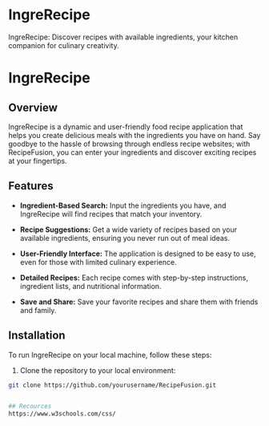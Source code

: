# IngreRecipe
IngreRecipe: Discover recipes with available ingredients, your kitchen companion for culinary creativity.

# IngreRecipe

## Overview

IngreRecipe is a dynamic and user-friendly food recipe application that helps you create delicious meals with the ingredients you have on hand. Say goodbye to the hassle of browsing through endless recipe websites; with RecipeFusion, you can enter your ingredients and discover exciting recipes at your fingertips.

## Features

- **Ingredient-Based Search:** Input the ingredients you have, and IngreRecipe will find recipes that match your inventory.

- **Recipe Suggestions:** Get a wide variety of recipes based on your available ingredients, ensuring you never run out of meal ideas.

- **User-Friendly Interface:** The application is designed to be easy to use, even for those with limited culinary experience.

- **Detailed Recipes:** Each recipe comes with step-by-step instructions, ingredient lists, and nutritional information.

- **Save and Share:** Save your favorite recipes and share them with friends and family.

## Installation

To run IngreRecipe on your local machine, follow these steps:

1. Clone the repository to your local environment:

```bash
git clone https://github.com/yourusername/RecipeFusion.git


## Recources
https://www.w3schools.com/css/
